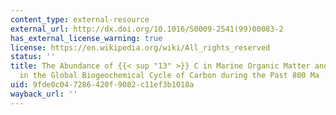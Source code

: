 ```yaml
---
content_type: external-resource
external_url: http://dx.doi.org/10.1016/S0009-2541(99)00083-2
has_external_license_warning: true
license: https://en.wikipedia.org/wiki/All_rights_reserved
status: ''
title: The Abundance of {{< sup "13" >}} C in Marine Organic Matter and Isotopic Fractionation
  in the Global Biogeochemical Cycle of Carbon during the Past 800 Ma
uid: 9fde0c04-7286-420f-9082-c11ef3b1018a
wayback_url: ''
---
```

